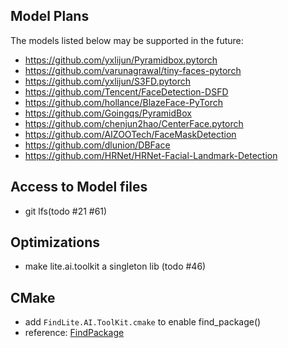 ## Model Plans   

The models listed below may be supported in the future:  

* https://github.com/yxlijun/Pyramidbox.pytorch  
* https://github.com/varunagrawal/tiny-faces-pytorch  
* https://github.com/yxlijun/S3FD.pytorch  
* https://github.com/Tencent/FaceDetection-DSFD  
* https://github.com/hollance/BlazeFace-PyTorch  
* https://github.com/Goingqs/PyramidBox  
* https://github.com/chenjun2hao/CenterFace.pytorch  
* https://github.com/AIZOOTech/FaceMaskDetection  
* https://github.com/dlunion/DBFace  
* https://github.com/HRNet/HRNet-Facial-Landmark-Detection  

## Access to Model files  

* git lfs(todo #21 #61)  

## Optimizations

* make lite.ai.toolkit a singleton lib (todo #46)  

## CMake 

* add `FindLite.AI.ToolKit.cmake` to enable find_package()
* reference: [FindPackage](https://github.com/BrightXiaoHan/CMakeTutorial/tree/master/FindPackage)
